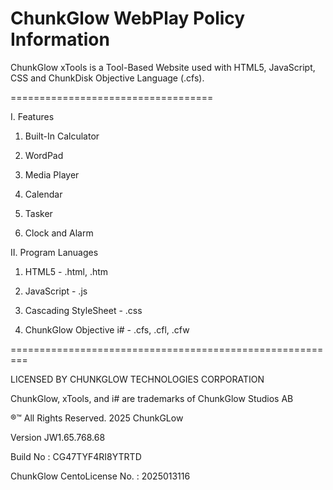 ChunkGlow WebPlay Policy Information
===================================

ChunkGlow xTools is a Tool-Based Website used with HTML5, JavaScript, CSS and ChunkDisk Objective Language (.cfs). 

===================================

I. Features

1. Built-In Calculator

2. WordPad

3. Media Player 

4. Calendar

5. Tasker

6.  Clock and Alarm

II. Program Lanuages

1. HTML5 - .html, .htm

2. JavaScript - .js

3. Cascading StyleSheet - .css

4. ChunkGlow Objective i# - .cfs, .cfl, .cfw

=========================================================

LICENSED BY CHUNKGLOW TECHNOLOGIES CORPORATION

ChunkGlow, xTools, and i#  are trademarks of ChunkGlow Studios AB

®™ All Rights Reserved. 2025 ChunkGLow

Version JW1.65.768.68 

Build No : CG47TYF4RI8YTRTD

ChunkGlow CentoLicense No. : 2025013116